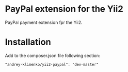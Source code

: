 PayPal extension for the Yii2
===========

PayPal payment extension fpr the Yii2.

Installation
====

Add to the composer.json file following section:

```
"andrey-klimenko/yii2-paypal": "dev-master"
```
